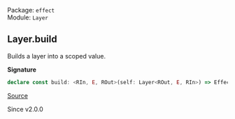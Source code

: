 Package: `effect`<br />
Module: `Layer`<br />

## Layer.build

Builds a layer into a scoped value.

**Signature**

```ts
declare const build: <RIn, E, ROut>(self: Layer<ROut, E, RIn>) => Effect.Effect<Context.Context<ROut>, E, Scope.Scope | RIn>
```

[Source](https://github.com/Effect-TS/effect/tree/main/packages/effect/src/Layer.ts#L181)

Since v2.0.0